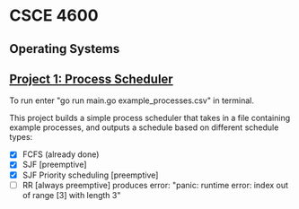# CSCE 4600
## **Operating Systems**

## [Project 1: Process Scheduler](https://github.com/aminaopio/csce4600/tree/main/Project1)
To run enter "go run main.go example_processes.csv" in terminal.

This project builds a simple process scheduler that takes in a file containing example processes, and outputs a schedule based on different schedule types:
- [x] FCFS (already done)
- [x] SJF [preemptive]
- [x] SJF Priority scheduling [preemptive]
- [ ] RR [always preemptive] produces error: "panic: runtime error: index out of range [3] with length 3"
